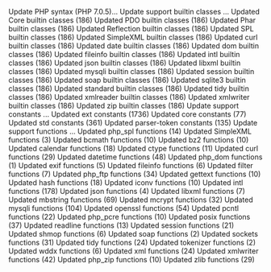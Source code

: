 Update PHP syntax (PHP 7.0.5)...
Update support builtin classes ...
  Updated Core builtin classes (186)
  Updated PDO builtin classes (186)
  Updated Phar builtin classes (186)
  Updated Reflection builtin classes (186)
  Updated SPL builtin classes (186)
  Updated SimpleXML builtin classes (186)
  Updated curl builtin classes (186)
  Updated date builtin classes (186)
  Updated dom builtin classes (186)
  Updated fileinfo builtin classes (186)
  Updated intl builtin classes (186)
  Updated json builtin classes (186)
  Updated libxml builtin classes (186)
  Updated mysqli builtin classes (186)
  Updated session builtin classes (186)
  Updated soap builtin classes (186)
  Updated sqlite3 builtin classes (186)
  Updated standard builtin classes (186)
  Updated tidy builtin classes (186)
  Updated xmlreader builtin classes (186)
  Updated xmlwriter builtin classes (186)
  Updated zip builtin classes (186)
Update support constants ...
  Updated ext constants (1736)
  Updated core constants (77)
  Updated std constants (361)
  Updated parser-token constants (135)
Update support functions ...
  Updated php_spl functions (14)
  Updated SimpleXML functions (3)
  Updated bcmath functions (10)
  Updated bz2 functions (10)
  Updated calendar functions (18)
  Updated ctype functions (11)
  Updated curl functions (29)
  Updated datetime functions (48)
  Updated php_dom functions (1)
  Updated exif functions (5)
  Updated fileinfo functions (6)
  Updated filter functions (7)
  Updated php_ftp functions (34)
  Updated gettext functions (10)
  Updated hash functions (18)
  Updated iconv functions (10)
  Updated intl functions (178)
  Updated json functions (4)
  Updated libxml functions (7)
  Updated mbstring functions (69)
  Updated mcrypt functions (32)
  Updated mysqli functions (104)
  Updated openssl functions (54)
  Updated pcntl functions (22)
  Updated php_pcre functions (10)
  Updated posix functions (37)
  Updated readline functions (13)
  Updated session functions (21)
  Updated shmop functions (6)
  Updated soap functions (2)
  Updated sockets functions (31)
  Updated tidy functions (24)
  Updated tokenizer functions (2)
  Updated wddx functions (6)
  Updated xml functions (24)
  Updated xmlwriter functions (42)
  Updated php_zip functions (10)
  Updated zlib functions (29)
